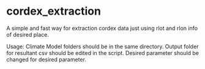 # cordex_extraction
A simple and fast way for extraction cordex data just using rlot and rlon info of desired place.

Usage: 
Climate Model folders should be in the same directory.
Output folder for resultant csv should be edited in the script.
Desired parameter should be changed for desired parameter.
